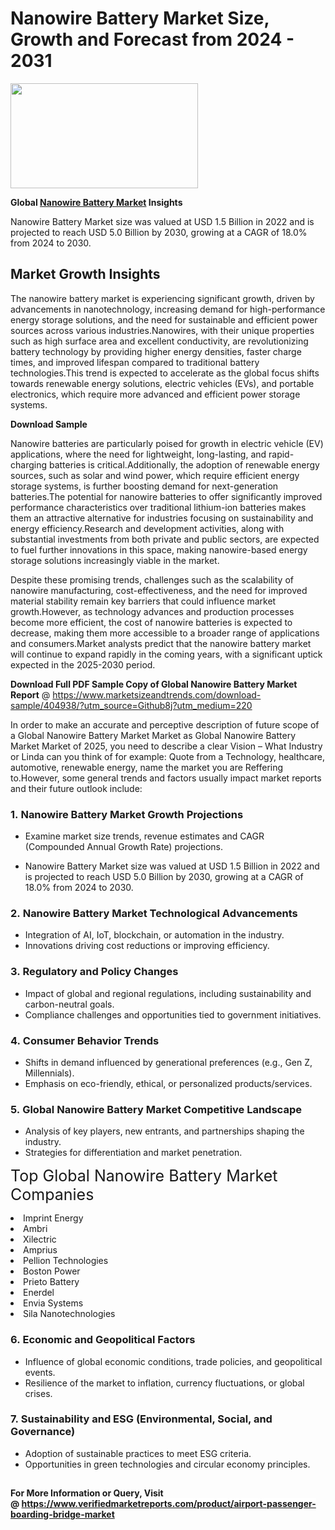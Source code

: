 <H1>Nanowire Battery Market Size, Growth and Forecast from 2024 - 2031</H1><img class="aligncenter size-medium wp-image-584254" src="https://thirdeyenews.in/wp-content/uploads/2024/09/Global-Market-Research-300x168.jpeg" alt="" width="300" height="168" /><p><strong>Global&nbsp;<a href="https://www.marketsizeandtrends.com/download-sample/404938/?utm_source=Github8j?utm_medium=220">Nanowire Battery Market</a> Insights</strong></p><p>Nanowire Battery Market size was valued at USD 1.5 Billion in 2022 and is projected to reach USD 5.0 Billion by 2030, growing at a CAGR of 18.0% from 2024 to 2030.</p><p><h2>Market Growth Insights</h2> <p>The nanowire battery market is experiencing significant growth, driven by advancements in nanotechnology, increasing demand for high-performance energy storage solutions, and the need for sustainable and efficient power sources across various industries.Nanowires, with their unique properties such as high surface area and excellent conductivity, are revolutionizing battery technology by providing higher energy densities, faster charge times, and improved lifespan compared to traditional battery technologies.This trend is expected to accelerate as the global focus shifts towards renewable energy solutions, electric vehicles (EVs), and portable electronics, which require more advanced and efficient power storage systems.</p> <p><strong>Download Sample</strong></p> <p>Nanowire batteries are particularly poised for growth in electric vehicle (EV) applications, where the need for lightweight, long-lasting, and rapid-charging batteries is critical.Additionally, the adoption of renewable energy sources, such as solar and wind power, which require efficient energy storage systems, is further boosting demand for next-generation batteries.The potential for nanowire batteries to offer significantly improved performance characteristics over traditional lithium-ion batteries makes them an attractive alternative for industries focusing on sustainability and energy efficiency.Research and development activities, along with substantial investments from both private and public sectors, are expected to fuel further innovations in this space, making nanowire-based energy storage solutions increasingly viable in the market.<p>Despite these promising trends, challenges such as the scalability of nanowire manufacturing, cost-effectiveness, and the need for improved material stability remain key barriers that could influence market growth.However, as technology advances and production processes become more efficient, the cost of nanowire batteries is expected to decrease, making them more accessible to a broader range of applications and consumers.Market analysts predict that the nanowire battery market will continue to expand rapidly in the coming years, with a significant uptick expected in the 2025-2030 period.</p> <p><span class=""><strong>Download Full PDF Sample Copy of Global Nanowire Battery Market Report</strong> @ <a href="https://www.marketsizeandtrends.com/download-sample/404938/?utm_source=Github8j?utm_medium=220" target="_blank">https://www.marketsizeandtrends.com/download-sample/404938/?utm_source=Github8j?utm_medium=220</a></span></p><p>In order to make an accurate and perceptive description of future scope of a Global&nbsp;Nanowire Battery Market Market as Global&nbsp;Nanowire Battery Market Market of 2025, you need to describe a clear Vision &ndash; What Industry or Linda can you think of for example: Quote from a Technology, healthcare, automotive, renewable energy, name the market you are Reffering to.However, some general trends and factors usually impact market reports and their future outlook include:</p><h3>1.&nbsp;<strong>Nanowire Battery Market Growth Projections</strong></h3><ul><li>Examine market size trends, revenue estimates and CAGR (Compounded Annual Growth Rate) projections.</li><li><p>Nanowire Battery Market size was valued at USD 1.5 Billion in 2022 and is projected to reach USD 5.0 Billion by 2030, growing at a CAGR of 18.0% from 2024 to 2030.</p></li></ul><h3>2.&nbsp;<strong>Nanowire Battery Market Technological Advancements</strong></h3><ul><li>Integration of AI, IoT, blockchain, or automation in the industry.</li><li>Innovations driving cost reductions or improving efficiency.</li></ul><h3>3.&nbsp;<strong>Regulatory and Policy Changes</strong></h3><ul><li>Impact of global and regional regulations, including sustainability and carbon-neutral goals.</li><li>Compliance challenges and opportunities tied to government initiatives.</li></ul><h3>4.&nbsp;<strong>Consumer Behavior Trends</strong></h3><ul><li>Shifts in demand influenced by generational preferences (e.g., Gen Z, Millennials).</li><li>Emphasis on eco-friendly, ethical, or personalized products/services.</li></ul><h3>5.&nbsp;<strong>Global Nanowire Battery Market Competitive Landscape</strong></h3><ul><li>Analysis of key players, new entrants, and partnerships shaping the industry.</li><li>Strategies for differentiation and market penetration.</li></ul><p data-pm-slice="1 1 []"><span style="color: inherit; font-family: inherit; font-size: 25px;">Top Global Nanowire Battery Market Companies</span></p><div class="" data-test-id=""><p><li>Imprint Energy</li><li> Ambri</li><li> Xilectric</li><li> Amprius</li><li> Pellion Technologies</li><li> Boston Power</li><li> Prieto Battery</li><li> Enerdel</li><li> Envia Systems</li><li> Sila Nanotechnologies</li></p></div><h3>6.&nbsp;<strong>Economic and Geopolitical Factors</strong></h3><ul><li>Influence of global economic conditions, trade policies, and geopolitical events.</li><li>Resilience of the market to inflation, currency fluctuations, or global crises.</li></ul><h3>7.&nbsp;<strong>Sustainability and ESG (Environmental, Social, and Governance)</strong></h3><ul><li>Adoption of sustainable practices to meet ESG criteria.</li><li>Opportunities in green technologies and circular economy principles.</li></ul><h2><strong style="font-size: 14px;">For More Information or Query, Visit @&nbsp;</strong><a style="background-color: #ffffff; font-size: 14px;" href="https://www.marketsizeandtrends.com/report/nanowire-battery-market/" target="_blank">https://www.verifiedmarketreports.com/product/airport-passenger-boarding-bridge-market</a></h2>